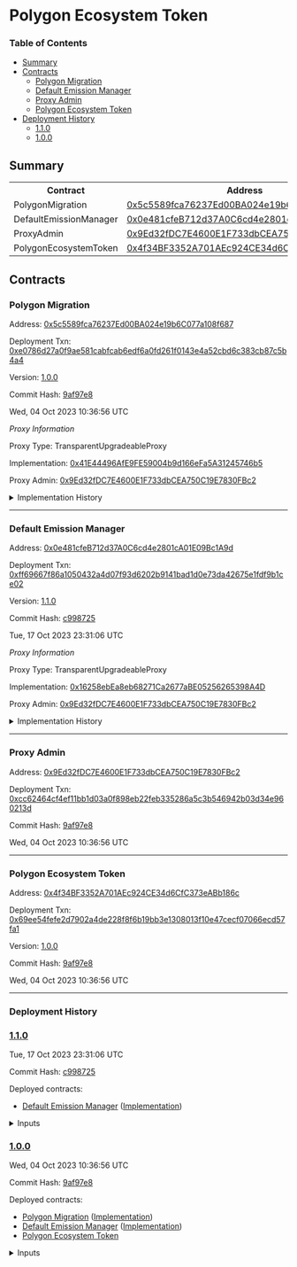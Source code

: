 # Polygon Ecosystem Token


### Table of Contents
- [Summary](#summary)
- [Contracts](#contracts)
	- [Polygon Migration](#polygon-migration)
	- [Default Emission Manager](#default-emission-manager)
	- [Proxy Admin](#proxy-admin)
	- [Polygon Ecosystem Token](#polygon-ecosystem-token)
- [Deployment History](#deployment-history)
	- [1.1.0](#110)
	- [1.0.0](#100)

## Summary
  <table>
  <tr>
      <th>Contract</th>
      <th>Address</th>
      <th>Version</th>
  </tr><tr>
      <td>PolygonMigration</td>
      <td><a href="https://goerli.etherscan.io/address/0x5c5589fca76237Ed00BA024e19b6C077a108f687" target="_blank">0x5c5589fca76237Ed00BA024e19b6C077a108f687</a></td>
      <td>1.0.0</td>
      </tr>
<tr>
      <td>DefaultEmissionManager</td>
      <td><a href="https://goerli.etherscan.io/address/0x0e481cfeB712d37A0C6cd4e2801cA01E09Bc1A9d" target="_blank">0x0e481cfeB712d37A0C6cd4e2801cA01E09Bc1A9d</a></td>
      <td>1.1.0</td>
      </tr>
<tr>
      <td>ProxyAdmin</td>
      <td><a href="https://goerli.etherscan.io/address/0x9Ed32fDC7E4600E1F733dbCEA750C19E7830FBc2" target="_blank">0x9Ed32fDC7E4600E1F733dbCEA750C19E7830FBc2</a></td>
      <td>N/A</td>
      </tr>
<tr>
      <td>PolygonEcosystemToken</td>
      <td><a href="https://goerli.etherscan.io/address/0x4f34BF3352A701AEc924CE34d6CfC373eABb186c" target="_blank">0x4f34BF3352A701AEc924CE34d6CfC373eABb186c</a></td>
      <td>1.0.0</td>
      </tr></table>

## Contracts

### Polygon Migration

Address: [0x5c5589fca76237Ed00BA024e19b6C077a108f687](https://goerli.etherscan.io/address/0x5c5589fca76237Ed00BA024e19b6C077a108f687)

Deployment Txn: [0xe0786d27a0f9ae581cabfcab6edf6a0fd261f0143e4a52cbd6c383cb87c5b4a4](https://goerli.etherscan.io/tx/0xe0786d27a0f9ae581cabfcab6edf6a0fd261f0143e4a52cbd6c383cb87c5b4a4)

Version: [1.0.0](https://github.com/0xPolygon/pol-token/releases/tag/1.0.0)

Commit Hash: [9af97e8](https://github.com/0xPolygon/pol-token/commit/9af97e84fca5f31e7351cb91b85ac7dd5f40f563)

Wed, 04 Oct 2023 10:36:56 UTC


_Proxy Information_



Proxy Type: TransparentUpgradeableProxy



Implementation: [0x41E44496AfE9FE59004b9d166eFa5A31245746b5](https://goerli.etherscan.io/address/0x41E44496AfE9FE59004b9d166eFa5A31245746b5)



Proxy Admin: [0x9Ed32fDC7E4600E1F733dbCEA750C19E7830FBc2](https://goerli.etherscan.io/address/0x9Ed32fDC7E4600E1F733dbCEA750C19E7830FBc2)



<details>
<summary>Implementation History</summary>
<table>
    <tr>
        <th>Version</th>
        <th>Address</th>
        <th>Commit Hash</th>
    </tr>
    <tr>
        <td><a href="https://github.com/0xPolygon/pol-token/releases/tag/1.0.0" target="_blank">1.0.0</a></td>
        <td><a href="https://goerli.etherscan.io/address/0x41E44496AfE9FE59004b9d166eFa5A31245746b5" target="_blank">0x41E44496AfE9FE59004b9d166eFa5A31245746b5</a></td>
        <td><a href="https://github.com/0xPolygon/pol-token/commit/9af97e84fca5f31e7351cb91b85ac7dd5f40f563" target="_blank">9af97e8</a></td>
    </tr>
</table>
</details>
  

 --- 

### Default Emission Manager

Address: [0x0e481cfeB712d37A0C6cd4e2801cA01E09Bc1A9d](https://goerli.etherscan.io/address/0x0e481cfeB712d37A0C6cd4e2801cA01E09Bc1A9d)

Deployment Txn: [0xff69667f86a1050432a4d07f93d6202b9141bad1d0e73da42675e1fdf9b1ce02](https://goerli.etherscan.io/tx/0xff69667f86a1050432a4d07f93d6202b9141bad1d0e73da42675e1fdf9b1ce02)

Version: [1.1.0](https://github.com/0xPolygon/pol-token/releases/tag/1.1.0)

Commit Hash: [c998725](https://github.com/0xPolygon/pol-token/commit/c998725f1e40f23bf3e6916c8d1ae305b473877b)

Tue, 17 Oct 2023 23:31:06 UTC


_Proxy Information_



Proxy Type: TransparentUpgradeableProxy



Implementation: [0x16258ebEa8eb68271Ca2677aBE05256265398A4D](https://goerli.etherscan.io/address/0x16258ebEa8eb68271Ca2677aBE05256265398A4D)



Proxy Admin: [0x9Ed32fDC7E4600E1F733dbCEA750C19E7830FBc2](https://goerli.etherscan.io/address/0x9Ed32fDC7E4600E1F733dbCEA750C19E7830FBc2)



<details>
<summary>Implementation History</summary>
<table>
    <tr>
        <th>Version</th>
        <th>Address</th>
        <th>Commit Hash</th>
    </tr>
    <tr>
        <td><a href="https://github.com/0xPolygon/pol-token/releases/tag/1.1.0" target="_blank">1.1.0</a></td>
        <td><a href="https://goerli.etherscan.io/address/0x16258ebEa8eb68271Ca2677aBE05256265398A4D" target="_blank">0x16258ebEa8eb68271Ca2677aBE05256265398A4D</a></td>
        <td><a href="https://github.com/0xPolygon/pol-token/commit/c998725f1e40f23bf3e6916c8d1ae305b473877b" target="_blank">c998725</a></td>
    </tr>
    <tr>
        <td><a href="https://github.com/0xPolygon/pol-token/releases/tag/1.0.0" target="_blank">1.0.0</a></td>
        <td><a href="https://goerli.etherscan.io/address/0xe76193f2107bF7Cc9C6A0de6af63D3C74b936393" target="_blank">0xe76193f2107bF7Cc9C6A0de6af63D3C74b936393</a></td>
        <td><a href="https://github.com/0xPolygon/pol-token/commit/9af97e84fca5f31e7351cb91b85ac7dd5f40f563" target="_blank">9af97e8</a></td>
    </tr>
</table>
</details>
  

 --- 

### Proxy Admin

Address: [0x9Ed32fDC7E4600E1F733dbCEA750C19E7830FBc2](https://goerli.etherscan.io/address/0x9Ed32fDC7E4600E1F733dbCEA750C19E7830FBc2)

Deployment Txn: [0xcc62464cf4ef11bb1d03a0f898eb22feb335286a5c3b546942b03d34e960213d](https://goerli.etherscan.io/tx/0xcc62464cf4ef11bb1d03a0f898eb22feb335286a5c3b546942b03d34e960213d)



Commit Hash: [9af97e8](https://github.com/0xPolygon/pol-token/commit/9af97e84fca5f31e7351cb91b85ac7dd5f40f563)

Wed, 04 Oct 2023 10:36:56 UTC


 --- 

### Polygon Ecosystem Token

Address: [0x4f34BF3352A701AEc924CE34d6CfC373eABb186c](https://goerli.etherscan.io/address/0x4f34BF3352A701AEc924CE34d6CfC373eABb186c)

Deployment Txn: [0x69ee54fefe2d7902a4de228f8f6b19bb3e1308013f10e47cecf07066ecd57fa1](https://goerli.etherscan.io/tx/0x69ee54fefe2d7902a4de228f8f6b19bb3e1308013f10e47cecf07066ecd57fa1)

Version: [1.0.0](https://github.com/0xPolygon/pol-token/releases/tag/1.0.0)

Commit Hash: [9af97e8](https://github.com/0xPolygon/pol-token/commit/9af97e84fca5f31e7351cb91b85ac7dd5f40f563)

Wed, 04 Oct 2023 10:36:56 UTC


----


### Deployment History


### [1.1.0](https://github.com/0xPolygon/pol-token/releases/tag/1.1.0)

Tue, 17 Oct 2023 23:31:06 UTC

Commit Hash: [c998725](https://github.com/0xPolygon/pol-token/commit/c998725f1e40f23bf3e6916c8d1ae305b473877b)

Deployed contracts:

- [Default Emission Manager](https://goerli.etherscan.io/address/0x0e481cfeB712d37A0C6cd4e2801cA01E09Bc1A9d) ([Implementation](https://goerli.etherscan.io/address/0x16258ebEa8eb68271Ca2677aBE05256265398A4D))

<details>
<summary>Inputs</summary>
<table>
    <tr>
        <th>Parameter</th>
        <th>Value</th>
    </tr>
    
<tr>
    <td>migrationProxy</td>
    <td>0x5c5589fca76237Ed00BA024e19b6C077a108f687</td>
</tr>

<tr>
    <td>stakeManager</td>
    <td>0x00200eA4Ee292E253E6Ca07dBA5EdC07c8Aa37A3</td>
</tr>

<tr>
    <td>treasury</td>
    <td>0x531c7Befe78B6496e5753815ab3d3Cc024c1E842</td>
</tr>
</table>
</details>
    


### [1.0.0](https://github.com/0xPolygon/pol-token/releases/tag/1.0.0)

Wed, 04 Oct 2023 10:36:56 UTC

Commit Hash: [9af97e8](https://github.com/0xPolygon/pol-token/commit/9af97e84fca5f31e7351cb91b85ac7dd5f40f563)

Deployed contracts:

- [Polygon Migration](https://goerli.etherscan.io/address/0x5c5589fca76237Ed00BA024e19b6C077a108f687) ([Implementation](https://goerli.etherscan.io/address/0x41E44496AfE9FE59004b9d166eFa5A31245746b5))
- [Default Emission Manager](https://goerli.etherscan.io/address/0x0e481cfeB712d37A0C6cd4e2801cA01E09Bc1A9d) ([Implementation](https://goerli.etherscan.io/address/0xe76193f2107bF7Cc9C6A0de6af63D3C74b936393))
- [Polygon Ecosystem Token](https://goerli.etherscan.io/address/0x4f34BF3352A701AEc924CE34d6CfC373eABb186c)

<details>
<summary>Inputs</summary>
<table>
    <tr>
        <th>Parameter</th>
        <th>Value</th>
    </tr>
    
<tr>
    <td>matic</td>
    <td>0x499d11E0b6eAC7c0593d8Fb292DCBbF815Fb29Ae</td>
</tr>

<tr>
    <td>governance</td>
    <td>0x531c7Befe78B6496e5753815ab3d3Cc024c1E842</td>
</tr>

<tr>
    <td>treasury</td>
    <td>0x531c7Befe78B6496e5753815ab3d3Cc024c1E842</td>
</tr>

<tr>
    <td>stakeManager</td>
    <td>0x00200eA4Ee292E253E6Ca07dBA5EdC07c8Aa37A3</td>
</tr>

<tr>
    <td>permit2revoker</td>
    <td>0x531c7Befe78B6496e5753815ab3d3Cc024c1E842</td>
</tr>
</table>
</details>
    